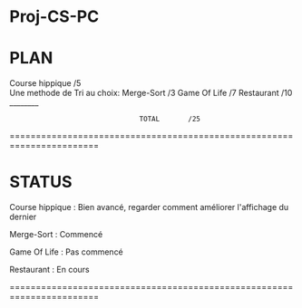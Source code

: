 # Proj-CS-PC

PLAN
=======================================================================

Course hippique                                 /5  
Une methode de Tri au choix: Merge-Sort         /3
Game Of Life                                    /7
Restaurant                                      /10
                                            ________

                                    TOTAL       /25

=======================================================================

STATUS
=======================================================================

Course hippique : Bien avancé, regarder comment améliorer l'affichage 
    du dernier

Merge-Sort : Commencé

Game Of Life : Pas commencé

Restaurant : En cours

=======================================================================